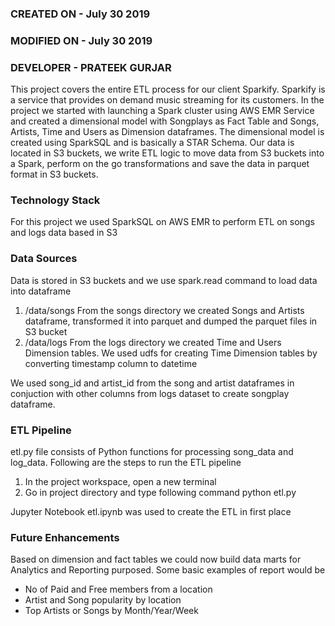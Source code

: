 ### CREATED ON - July 30 2019
### MODIFIED ON - July 30 2019
### DEVELOPER - PRATEEK GURJAR

This project covers the entire ETL process for our client Sparkify. Sparkify is a service that provides on demand music streaming for its customers. In the project we started with launching a Spark cluster using AWS EMR Service and created a dimensional model with Songplays as Fact Table and Songs, Artists, Time and Users as Dimension dataframes. The dimensional model is created using SparkSQL and is basically a STAR Schema. Our data is located in S3 buckets, we write ETL logic to move data from S3 buckets into a Spark, perform on the go transformations and save the data in parquet format in S3 buckets. 

### Technology Stack
For this project we used SparkSQL on AWS EMR to perform ETL on songs and logs data based in S3

### Data Sources
Data is stored in S3 buckets and we use spark.read command to load data into dataframe
1. /data/songs 
From the songs directory we created Songs and Artists dataframe, transformed it into parquet and dumped the parquet files in S3 bucket 
2. /data/logs
From the logs directory we created Time and Users Dimension tables. We used udfs for creating Time Dimension tables by converting timestamp column to datetime

We used song_id and artist_id from the song and artist dataframes in conjuction with other columns from logs dataset to create songplay dataframe.

### ETL Pipeline
etl.py file consists of Python functions for processing song_data and log_data. 
Following are the steps to run the ETL pipeline
1. In the project workspace, open a new terminal
2. Go in project directory and type following command
    python etl.py
    
Jupyter Notebook etl.ipynb was used to create the ETL in first place

### Future Enhancements
Based on dimension and fact tables we could now build data marts for Analytics and Reporting purposed. Some basic examples of report would be
- No of Paid and Free members from a location
- Artist and Song popularity by location
- Top Artists or Songs by Month/Year/Week


